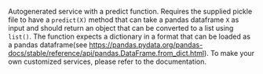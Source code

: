Autogenerated service with a predict function. Requires the supplied pickle file to have a `predict(X)` method that can take a pandas dataframe `X` as input and should return an object that can be converted to a list using `list()`. The function expects a dictionary in a format that can be loaded as a pandas dataframe(see https://pandas.pydata.org/pandas-docs/stable/reference/api/pandas.DataFrame.from_dict.html). 
To make your own customized services, please refer to the documentation.
